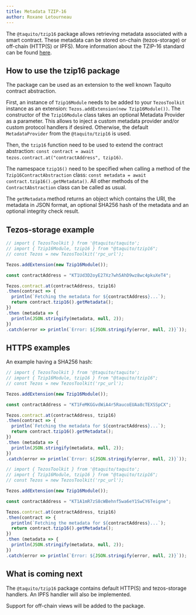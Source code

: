 ```yaml
---
title: Metadata TZIP-16
author: Roxane Letourneau
---
```


The `@taquito/tzip16` package allows retrieving metadata associated with a smart contract. These metadata can be stored on-chain (tezos-storage) or off-chain (HTTP(S) or IPFS). More information about the TZIP-16 standard can be found [here](https://gitlab.com/tzip/tzip/-/blob/master/proposals/tzip-16/tzip-16.md#introduction).

## How to use the tzip16 package
The package can be used as an extension to the well known Taquito contract abstraction. 

First, an instance of `Tzip16Module` needs to be added to your `TezosToolkit` instance as an extension: `Tezos.addExtension(new Tzip16Module())`. The constructor of the `Tzip16Module` class takes an optional Metadata Provider as a parameter. This allows to inject a custom metadata provider and/or custom protocol handlers if desired. Otherwise, the default `MetadataProvider` from the `@taquito/tzip16` is used. 

Then, the `tzip16` function need to be used to extend the contract abstraction: `const contract = await tezos.contract.at("contractAddress", tzip16)`.

The namespace `tzip16()` need to be specified when calling a method of the `Tzip16ContractAbstraction` class: `const metadata = await contract.tzip16().getMetadata()`. All other methods of the `ContractAbstraction` class can be called as usual. 

The `getMetadata` method returns an object which contains the URI, the metadata in JSON format, an optional SHA256 hash of the metadata and an optional integrity check result.

## Tezos-storage example

```js live noInline
// import { TezosToolkit } from '@taquito/taquito';
// import { Tzip16Module, tzip16 } from "@taquito/tzip16";
// const Tezos = new TezosToolkit('rpc_url');

Tezos.addExtension(new Tzip16Module());

const contractAddress = "KT1Ud3D2oyE27Xz7wh5AhD9wz8wc4pkuXeT4";

Tezos.contract.at(contractAddress, tzip16)
.then(contract => {
  println(`Fetching the metadata for ${contractAddress}...`);
  return contract.tzip16().getMetadata();
})
.then (metadata => {
  println(JSON.stringify(metadata, null, 2));
})
.catch(error => println(`Error: ${JSON.stringify(error, null, 2)}`));
```

## HTTPS examples

An example having a SHA256 hash:

```js live noInline
// import { TezosToolkit } from '@taquito/taquito';
// import { Tzip16Module, tzip16 } from "@taquito/tzip16";
// const Tezos = new TezosToolkit('rpc_url');

Tezos.addExtension(new Tzip16Module());

const contractAddress = "KT1FeMKGGvdWiA4r5RaucoEUAa8cTEXSSpCX";

Tezos.contract.at(contractAddress, tzip16)
.then(contract => {
  println(`Fetching the metadata for ${contractAddress}...`);
  return contract.tzip16().getMetadata();
})
.then (metadata => {
  println(JSON.stringify(metadata, null, 2));
})
.catch(error => println(`Error: ${JSON.stringify(error, null, 2)}`));
```

```js live noInline
// import { TezosToolkit } from '@taquito/taquito';
// import { Tzip16Module, tzip16 } from "@taquito/tzip16";
// const Tezos = new TezosToolkit('rpc_url');

Tezos.addExtension(new Tzip16Module());

const contractAddress = "KT1A1mR7zS8cWBehnf5wa6eY1SwCY6Teigne";

Tezos.contract.at(contractAddress, tzip16)
.then(contract => {
  println(`Fetching the metadata for ${contractAddress}...`);
  return contract.tzip16().getMetadata();
})
.then (metadata => {
  println(JSON.stringify(metadata, null, 2));
})
.catch(error => println(`Error: ${JSON.stringify(error, null, 2)}`));
```

## What is coming next

The `@taquito/tzip16` package contains default HTTP(S) and tezos-storage handlers. An IPFS handler will also be implemented.

Support for off-chain views will be added to the package.